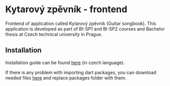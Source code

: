 Kytarový zpěvník - frontend
===========================

Frontend of application called Kytarový zpěvník (Guitar songbook). This application is developed as part of BI-SP1 and BI-SP2 courses and Bachelor thesis at Czech technical university in Prague.


Installation
------------

Installation guide can be found [here](https://github.com/kytarovy-zpevnik/frontend/blob/master/guide.pdf) (in czech language).

If there is any problem with importing dart packages, you can download needed files [here](http://bit.ly/1sdhLK7) and replace packages folder with them.
